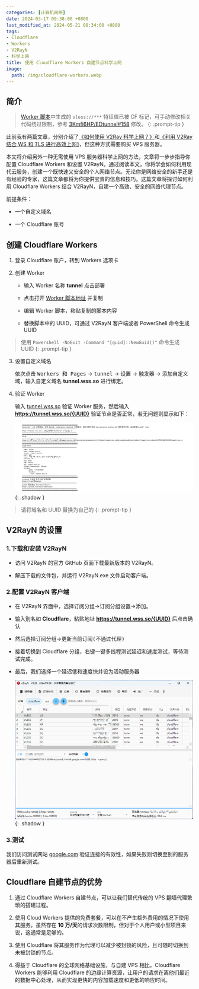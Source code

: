 ```yaml
---
categories: [计算机网络]
date: 2024-03-17 09:38:00 +0800
last_modified_at: 2024-05-21 08:34:00 +0800
tags:
- Cloudflare
- Workers
- V2RayN
- 科学上网
title: 使用 Cloudflare Workers 自建节点科学上网
image:
  path: /img/cloudflare-workers.webp
---
```


## 简介

> [Worker 脚本](https://raw.githubusercontent.com/harrisonwang/edgetunnel/main/_worker.js)中生成的 `vless://***` 特征值已被 CF 标记，可手动修改相关代码绕过限制，参考 [3Kmfi6HP/EDtunnel#158](https://github.com/3Kmfi6HP/EDtunnel/issues/158) 修改。
{: .prompt-tip }

此前我有两篇文章，分别介绍了[《如何使用 V2Ray 科学上网？》](https://voxsay.com/posts/how-to-use-v2ray-to-access-the-internet-friendly/)和[《利用 V2Ray 结合 WS 和 TLS 进行高效上网》](https://voxsay.com/posts/v2ray-combined-with-ws-and-tls-for-internet-access/)，但这种方式需要购买 VPS 服务器。

本文将介绍另外一种无需使用 VPS 服务器科学上网的方法，文章将一步步指导你配置 Cloudflare Workers 和设置 V2RayN。通过阅读本文，你将学会如何利用现代云服务，创建一个既快速又安全的个人网络节点。无论你是网络安全的新手还是有经验的专家，这篇文章都将为你提供宝贵的信息和技巧。这篇文章将探讨如何利用 Cloudflare Workers 结合 V2RayN，自建一个高效、安全的网络代理节点。

前提条件：

- 一个自定义域名

- 一个 Cloudflare 账号

## 创建 Cloudflare Workers

1. 登录 Cloudflare 账户，转到 Workers 选项卡

2. 创建 Worker

    - 输入 Worker 名称 **tunnel** 点击<kbd>部署</kbd>

    - 点击打开 [Worker 脚本地址](https://raw.githubusercontent.com/harrisonwang/edgetunnel/main/_worker.js) 并复制

    - 编辑 Worker 脚本，粘贴复制的脚本内容

    - 替换脚本中的 UUID，可通过 V2RayN 客户端或者 PowerShell 命令生成 UUID

> 使用 `Powershell -NoExit -Command "[guid]::NewGuid()"` 命令生成 UUID
{: .prompt-tip }

3. 设置自定义域名

    依次点击 <kbd>Workers 和 Pages</kbd> → <kbd>tunnel</kbd> → <kbd>设置</kbd> → <kbd>触发器</kbd> → <kbd>添加自定义域</kbd>，输入自定义域名 **tunnel.wss.so** 进行绑定。

4. 验证 Worker

    输入 [tunnel.wss.so](https://tunnel.wss.so) 验证 Worker 服务，然后输入 **https://tunnel.wss.so/{UUID}** 验证节点是否正常，若无问题则显示如下：

    ![验证节点服务](/img/image-20240317103458169.webp){: .shadow }

> 请将域名和 UUID 替换为自己的
{: .prompt-tip }

## V2RayN 的设置

### 1.下载和安装 V2RayN

- 访问 V2RayN 的官方 GitHub 页面下载最新版本的 V2RayN。

- 解压下载的文件包，并运行 V2RayN.exe 文件启动客户端。

### 2.配置 V2RayN 客户端

- 在 V2RayN 界面中，选择<kbd>订阅分组</kbd>→<kbd>订阅分组设置</kbd>→<kbd>添加</kbd>。

- 输入别名如 **Cloudflare**，粘贴地址 **https://tunnel.wss.so/{UUID}** 后点击<kbd>确认</kbd>

- 然后选择<kbd>订阅分组</kbd>→<kbd>更新当前订阅(不通过代理)</kbd>

- 接着切换到 Cloudflare 分组，右键<kbd>一键多线程测试延迟和速度测试</kbd>，等待测试完成。

- 最后，我们选择一个延迟低和速度快并<kbd>设为活动服务器</kbd>

    ![节点服务器列表](/img/image-20240317104100726.webp){: .shadow }

### 3.测试

我们访问测试网站 [google.com](https://www.google.com) 验证连接的有效性，如果失败则切换至别的服务器后重新测试。

## Cloudflare 自建节点的优势

1. 通过 Cloudflare Workers 自建节点，可以让我们替代传统的 VPS 翻墙代理繁琐的搭建过程。

2. 使用 Cloud Workers 提供的免费套餐，可以在不产生额外费用的情况下使用其服务。虽然存在 **10 万/天**的请求次数限制，但对于个人用户或小型项目来说，这通常是足够的。

3. 使用 Cloudflare 将其服务作为代理可以减少被封锁的风险，且可随时切换到未被封锁的节点。

4. 得益于 Cloudflare 的全球网络基础设施，与自建 VPS 相比，Cloudflare Workers 能够利用 Cloudflare 的边缘计算资源，让用户的请求在离他们最近的数据中心处理，从而实现更快的内容加载速度和更低的响应时间。
 